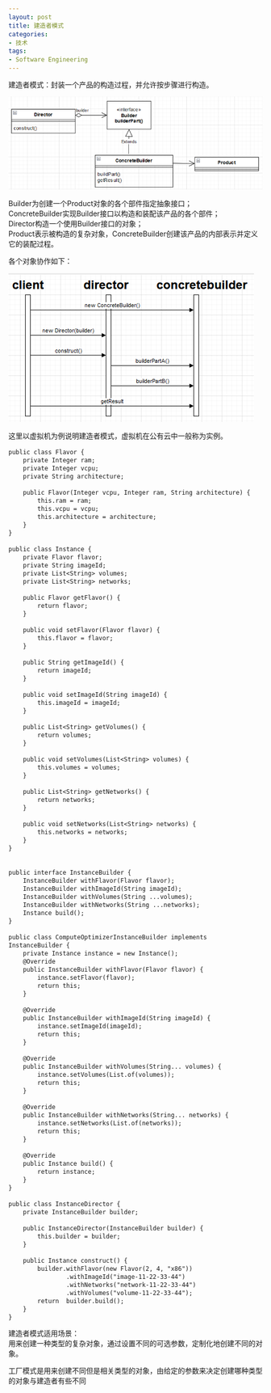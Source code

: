 ```yaml
---  
layout: post  
title: 建造者模式  
categories:  
- 技术  
tags:  
- Software Engineering
---
```

  
建造者模式：封装一个产品的构造过程，并允许按步骤进行构造。 

![builder](/media/pic/builder.PNG 'builder')  
 
Builder为创建一个Product对象的各个部件指定抽象接口；  
ConcreteBuilder实现Builder接口以构造和装配该产品的各个部件；  
Director构造一个使用Builder接口的对象；  
Product表示被构造的复杂对象，ConcreteBuilder创建该产品的内部表示并定义它的装配过程。  

各个对象协作如下：  

![builder_interaction](/media/pic/builder_interaction.PNG 'builder_interaction')  

这里以虚拟机为例说明建造者模式，虚拟机在公有云中一般称为实例。   

	public class Flavor {
    	private Integer ram;
    	private Integer vcpu;
    	private String architecture;

    	public Flavor(Integer vcpu, Integer ram, String architecture) {
    	    this.ram = ram;
    	    this.vcpu = vcpu;
    	    this.architecture = architecture;
    	}
	}

	public class Instance {
    	private Flavor flavor;
    	private String imageId;
    	private List<String> volumes;
    	private List<String> networks;

    	public Flavor getFlavor() {
    	    return flavor;
    	}

    	public void setFlavor(Flavor flavor) {
    	    this.flavor = flavor;
    	}

    	public String getImageId() {
    	    return imageId;
    	}

    	public void setImageId(String imageId) {
    	    this.imageId = imageId;
    	}
	
    	public List<String> getVolumes() {
    	    return volumes;
    	}

    	public void setVolumes(List<String> volumes) {
    	    this.volumes = volumes;
    	}

    	public List<String> getNetworks() {
    	    return networks;
    	}

    	public void setNetworks(List<String> networks) {
    	    this.networks = networks;
    	}
	}


	public interface InstanceBuilder {
    	InstanceBuilder withFlavor(Flavor flavor);
    	InstanceBuilder withImageId(String imageId);
    	InstanceBuilder withVolumes(String ...volumes);
    	InstanceBuilder withNetworks(String ...networks);
    	Instance build();
	}

	public class ComputeOptimizerInstanceBuilder implements InstanceBuilder {
    	private Instance instance = new Instance();
    	@Override
    	public InstanceBuilder withFlavor(Flavor flavor) {
        	instance.setFlavor(flavor);
        	return this;
    	}

    	@Override
    	public InstanceBuilder withImageId(String imageId) {
        	instance.setImageId(imageId);
        	return this;
    	}

    	@Override
    	public InstanceBuilder withVolumes(String... volumes) {
        	instance.setVolumes(List.of(volumes));
        	return this;
    	}

    	@Override
    	public InstanceBuilder withNetworks(String... networks) {
        	instance.setNetworks(List.of(networks));
        	return this;
    	}

    	@Override
    	public Instance build() {
        	return instance;
    	}
	}

	public class InstanceDirector {
    	private InstanceBuilder builder;

    	public InstanceDirector(InstanceBuilder builder) {
    	    this.builder = builder;
    	}

    	public Instance construct() {
    	    builder.withFlavor(new Flavor(2, 4, "x86"))
    	            .withImageId("image-11-22-33-44")
    	            .withNetworks("network-11-22-33-44")
    	            .withVolumes("volume-11-22-33-44");
    	    return  builder.build();
    	}
	}

建造者模式适用场景：  
用来创建一种类型的复杂对象，通过设置不同的可选参数，定制化地创建不同的对象。

工厂模式是用来创建不同但是相关类型的对象，由给定的参数来决定创建哪种类型的对象与建造者有些不同